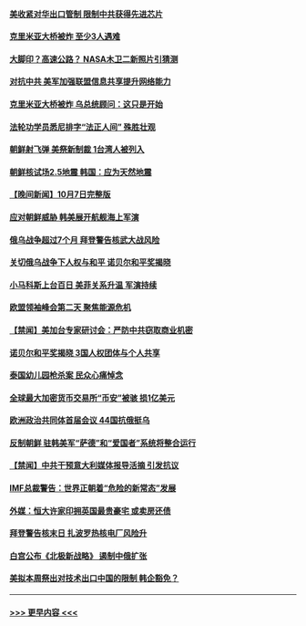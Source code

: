 #### [美收紧对华出口管制 限制中共获得先进芯片](../pages/prog202/a103546848.md?t=10090101) 
#### [克里米亚大桥被炸 至少3人遇难](../pages/prog202/a103546850.md?t=10090101) 
#### [大脚印？高速公路？ NASA木卫二新照片引猜测](../pages/prog202/a103546783.md?t=10090101) 
#### [对抗中共 美军加强联盟信息共享提升网络能力](../pages/prog202/a103546777.md?t=10090101) 
#### [克里米亚大桥被炸 乌总统顾问：这只是开始](../pages/prog202/a103546760.md?t=10090101) 
#### [法轮功学员悉尼排字“法正人间” 殊胜壮观](../pages/prog202/a103546756.md?t=10090101) 
#### [朝鲜射飞弹 美祭新制裁 1台湾人被列入](../pages/prog202/a103546683.md?t=10090101) 
#### [朝鲜核试场2.5地震 韩国：应为天然地震](../pages/prog202/a103546668.md?t=10090101) 
#### [【晚间新闻】10月7日完整版](../pages/prog202/a103546491.md?t=10090101) 
#### [应对朝鲜威胁 韩美展开航舰海上军演](../pages/prog202/a103546512.md?t=10090101) 
#### [俄乌战争超过7个月 拜登警告核武大战风险](../pages/prog202/a103546523.md?t=10090101) 
#### [关切俄乌战争下人权与和平 诺贝尔和平奖揭晓](../pages/prog202/a103546525.md?t=10090101) 
#### [小马科斯上台百日 美菲关系升温 军演持续](../pages/prog202/a103546414.md?t=10090101) 
#### [欧盟领袖峰会第二天 聚焦能源危机](../pages/prog202/a103546402.md?t=10090101) 
#### [【禁闻】美加台专家研讨会：严防中共窃取商业机密](../pages/prog202/a103546197.md?t=10090101) 
#### [诺贝尔和平奖揭晓 3国人权团体与个人共享](../pages/prog202/a103546163.md?t=10090101) 
#### [泰国幼儿园枪杀案 民众心痛悼念](../pages/prog202/a103546172.md?t=10090101) 
#### [全球最大加密货币交易所“币安”被骇 损1亿美元](../pages/prog202/a103546284.md?t=10090101) 
#### [欧洲政治共同体首届会议 44国抗俄挺乌](../pages/prog202/a103546160.md?t=10090101) 
#### [反制朝鲜 驻韩美军“萨德”和“爱国者”系统将整合运行](../pages/prog202/a103546237.md?t=10090101) 
#### [【禁闻】中共干预意大利媒体报导活摘 引发抗议](../pages/prog202/a103546201.md?t=10090101) 
#### [IMF总裁警告：世界正朝着“危险的新常态”发展](../pages/prog202/a103546236.md?t=10090101) 
#### [外媒：恒大许家印拥英国最贵豪宅 或卖房还债](../pages/prog202/a103546145.md?t=10090101) 
#### [拜登警告核末日 扎波罗热核电厂风险升](../pages/prog202/a103546158.md?t=10090101) 
#### [白宫公布《北极新战略》 遏制中俄扩张](../pages/prog202/a103546131.md?t=10090101) 
#### [美拟本周祭出对技术出口中国的限制 韩企豁免？](../pages/prog202/a103546051.md?t=10090101) 

----
#### [ >>> 更早内容 <<< ](../indexes/prog202-earlier.md)
